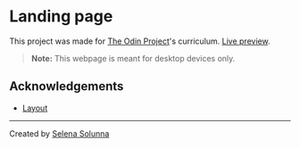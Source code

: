 # Landing page
This project was made for [The Odin Project](https://www.theodinproject.com/paths/foundations/courses/foundations/lessons/landing-page)'s curriculum. [Live preview](https://ssolunna.github.io/landing-page/).
> **Note:** This webpage is meant for desktop devices only.
## Acknowledgements
 - [Layout](https://www.theodinproject.com/)
___
Created by [Selena Solunna](http://www.github.com/ssolunna)
